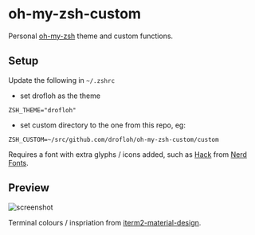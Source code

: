 # oh-my-zsh-custom

Personal [oh-my-zsh](https://github.com/robbyrussell/oh-my-zsh) theme and custom functions.

## Setup

Update the following in `~/.zshrc`

- set drofloh as the theme

`ZSH_THEME="drofloh"`

- set custom directory to the one from this repo, eg:

`ZSH_CUSTOM=~/src/github.com/drofloh/oh-my-zsh-custom/custom`

Requires a font with extra glyphs / icons added, such as [Hack](https://github.com/ryanoasis/nerd-fonts/tree/master/patched-fonts/Hack) from [Nerd Fonts](https://github.com/ryanoasis/nerd-fonts).

## Preview
![screenshot](https://raw.githubusercontent.com/drofloh/oh-my-zsh-custom/master/screenshot.png)

Terminal colours / inspriation from [iterm2-material-design](https://www.martinseeler.com/iterm2-material-design/). 

